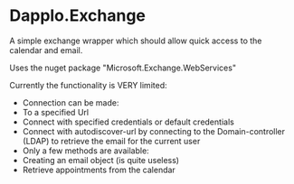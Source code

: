 # Dapplo.Exchange
A simple exchange wrapper which should allow quick access to the calendar and email.

Uses the nuget package "Microsoft.Exchange.WebServices"

Currently the functionality is VERY limited:
* Connection can be made:
 * To a specified Url
 * Connect with specified credentials or default credentials
 * Connect with autodiscover-url by connecting to the Domain-controller (LDAP) to retrieve the email for the current user
* Only a few methods are available:
 * Creating an email object (is quite useless)
 * Retrieve appointments from the calendar
